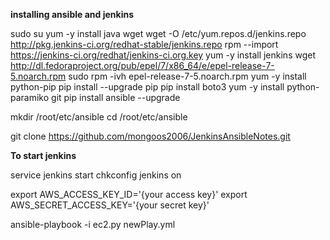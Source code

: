 **installing ansible and jenkins**

sudo su
yum -y install java wget
wget -O /etc/yum.repos.d/jenkins.repo http://pkg.jenkins-ci.org/redhat-stable/jenkins.repo
rpm --import https://jenkins-ci.org/redhat/jenkins-ci.org.key
yum -y install jenkins
wget http://dl.fedoraproject.org/pub/epel/7/x86_64/e/epel-release-7-5.noarch.rpm
sudo rpm -ivh epel-release-7-5.noarch.rpm
yum -y install python-pip
pip install --upgrade pip
pip install boto3
yum -y install python-paramiko git
pip install ansible --upgrade

mkdir /root/etc/ansible
cd /root/etc/ansible

git clone https://github.com/mongoos2006/JenkinsAnsibleNotes.git


**To start jenkins**

service jenkins start
chkconfig jenkins on

export AWS_ACCESS_KEY_ID='{your access key}'
export AWS_SECRET_ACCESS_KEY='{your secret key}'

ansible-playbook -i ec2.py newPlay.yml
